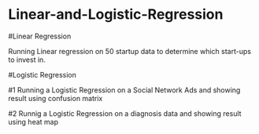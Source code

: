 # Linear-and-Logistic-Regression

#Linear Regression

Running Linear regression on 50 startup data to determine which start-ups to invest in.

#Logistic Regression

#1 Running a Logistic Regression on a Social Network Ads and showing result using confusion matrix

#2 Runnig a Logistic Regression on a diagnosis data and showing result using heat map
